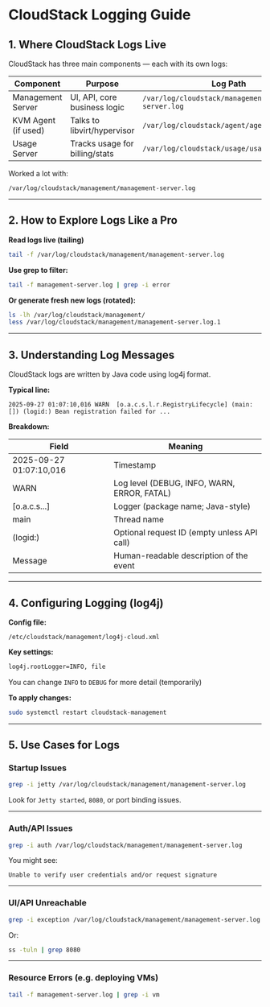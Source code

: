 # CloudStack Logging Guide

## 1. Where CloudStack Logs Live

CloudStack has three main components — each with its own logs:

| Component          | Purpose                          | Log Path                                           |
|--------------------|----------------------------------|----------------------------------------------------|
| Management Server  | UI, API, core business logic     | `/var/log/cloudstack/management/management-server.log` |
| KVM Agent (if used)| Talks to libvirt/hypervisor      | `/var/log/cloudstack/agent/agent.log`             |
| Usage Server       | Tracks usage for billing/stats   | `/var/log/cloudstack/usage/usage.log`             |


Worked a lot with:

`/var/log/cloudstack/management/management-server.log`

---

## 2. How to Explore Logs Like a Pro

**Read logs live (tailing)**

```bash
tail -f /var/log/cloudstack/management/management-server.log
```

**Use grep to filter:**

```bash
tail -f management-server.log | grep -i error
```

**Or generate fresh new logs (rotated):**

```bash
ls -lh /var/log/cloudstack/management/
less /var/log/cloudstack/management/management-server.log.1
```

---

## 3. Understanding Log Messages

CloudStack logs are written by Java code using log4j format.

**Typical line:**
```
2025-09-27 01:07:10,016 WARN  [o.a.c.s.l.r.RegistryLifecycle] (main:[]) (logid:) Bean registration failed for ...
```

**Breakdown:**

| Field                        | Meaning                                          |
|-----------------------------|--------------------------------------------------|
| 2025-09-27 01:07:10,016      | Timestamp                                        |
| WARN                        | Log level (DEBUG, INFO, WARN, ERROR, FATAL)     |
| [o.a.c.s...]                | Logger (package name; Java-style)               |
| main                        | Thread name                                     |
| (logid:)                    | Optional request ID (empty unless API call)     |
| Message                     | Human-readable description of the event         |

---

## 4. Configuring Logging (log4j)

**Config file:**

`/etc/cloudstack/management/log4j-cloud.xml`

**Key settings:**

```xml
log4j.rootLogger=INFO, file
```

You can change `INFO` to `DEBUG` for more detail (temporarily)

**To apply changes:**

```bash
sudo systemctl restart cloudstack-management
```

---

## 5. Use Cases for Logs

### Startup Issues

```bash
grep -i jetty /var/log/cloudstack/management/management-server.log
```

Look for `Jetty started`, `8080`, or port binding issues.

---

### Auth/API Issues

```bash
grep -i auth /var/log/cloudstack/management/management-server.log
```

You might see:

```
Unable to verify user credentials and/or request signature
```

---

### UI/API Unreachable

```bash
grep -i exception /var/log/cloudstack/management/management-server.log
```

Or:

```bash
ss -tuln | grep 8080
```

---

### Resource Errors (e.g. deploying VMs)

```bash
tail -f management-server.log | grep -i vm
```
